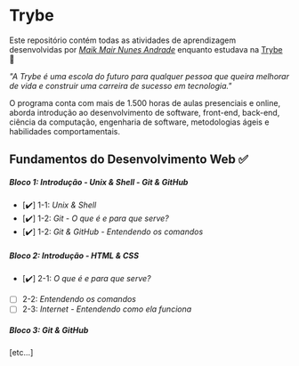 # Trybe
Este repositório contém todas as atividades de aprendizagem desenvolvidas por _[Maik Mair Nunes Andrade](https://www.linkedin.com/in/maik-andrade-754104162/)_ enquanto estudava na [Trybe](https://www.betrybe.com/) 🚀

_"A Trybe é uma escola do futuro para qualquer pessoa que queira melhorar de vida e construir uma carreira de sucesso em tecnologia."_

O programa conta com mais de 1.500 horas de aulas presenciais e online, aborda introdução ao desenvolvimento de software, front-end, back-end, ciência da computação, engenharia de software, metodologias ágeis e habilidades comportamentais.

## Fundamentos do Desenvolvimento Web ✅

##### Bloco 1: Introdução - Unix & Shell - Git & GitHub

- [✔️] 1-1: _Unix & Shell_
- [✔️] 1-2: _Git - O que é e para que  serve?_ 
- [✔️] 1-2: _Git & GitHub - Entendendo os comandos_

##### Bloco 2: Introdução - HTML & CSS

- [✔️] 2-1: _O que é e para que serve?_
- [ ] 2-2: _Entendendo os comandos_
- [ ] 2-3: _Internet - Entendendo como ela funciona_

##### Bloco 3: Git & GitHub
[etc...]